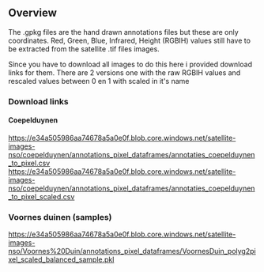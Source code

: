 ## Overview

The .gpkg files are the hand drawn annotations files but these are only coordinates.
Red, Green, Blue, Infrared, Height (RGBIH) values still have to be extracted from the satellite .tif files images.

Since you have to download all images to do this here i provided download links for them.
There are 2 versions one with the raw RGBIH values and  rescaled values between 0 en 1 with scaled in it's name

### Download links

#### Coepelduynen

https://e34a505986aa74678a5a0e0f.blob.core.windows.net/satellite-images-nso/coepelduynen/annotations_pixel_dataframes/annotaties_coepelduynen_to_pixel.csv
https://e34a505986aa74678a5a0e0f.blob.core.windows.net/satellite-images-nso/coepelduynen/annotations_pixel_dataframes/annotaties_coepelduynen_to_pixel_scaled.csv

### Voornes duinen (samples)

https://e34a505986aa74678a5a0e0f.blob.core.windows.net/satellite-images-nso/Voornes%20Duin/annotations_pixel_dataframes/VoornesDuin_polyg2pixel_scaled_balanced_sample.pkl
